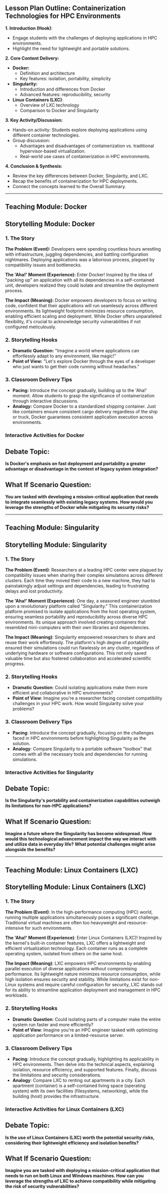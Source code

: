 ## **Lesson Plan Outline: Containerization Technologies for HPC Environments**

**1. Introduction (Hook)**:
- Engage students with the challenges of deploying applications in HPC environments.
- Highlight the need for lightweight and portable solutions.

**2. Core Content Delivery:**
- **Docker:**
    - Definition and architecture
    - Key features: isolation, portability, simplicity
- **Singularity:**
    - Introduction and differences from Docker
    - Advanced features: reproducibility, security
- **Linux Containers (LXC)**:
    - Overview of LXC technology
    - Comparison to Docker and Singularity

**3. Key Activity/Discussion:**
- Hands-on activity: Students explore deploying applications using different container technologies.
- Group discussion:
    - Advantages and disadvantages of containerization vs. traditional hypervisor-based virtualization.
    - Real-world use cases of containerization in HPC environments.

**4. Conclusion & Synthesis:**
- Review the key differences between Docker, Singularity, and LXC.
- Recap the benefits of containerization for HPC deployments.
- Connect the concepts learned to the Overall Summary.


---

## Teaching Module: Docker
## Storytelling Module: Docker

### 1. The Story

**The Problem (Event):** Developers were spending countless hours wrestling with infrastructure, juggling dependencies, and battling configuration nightmares. Deploying applications was a laborious process, plagued by compatibility issues and bottlenecks.

**The 'Aha!' Moment (Experience):** Enter Docker! Inspired by the idea of "packing up" an application with all its dependencies in a self-contained unit, developers realized they could isolate and streamline the deployment process.

**The Impact (Meaning):** Docker empowers developers to focus on writing code, confident that their applications will run seamlessly across different environments. Its lightweight footprint minimizes resource consumption, enabling efficient scaling and deployment. While Docker offers unparalleled flexibility, it's crucial to acknowledge security vulnerabilities if not configured meticulously.

### 2. Storytelling Hooks

- **Dramatic Question:** "Imagine a world where applications can effortlessly adapt to any environment, like magic!"
- **Point of View:** "Let's explore Docker through the eyes of a developer who just wants to get their code running without headaches."

### 3. Classroom Delivery Tips

- **Pacing:** Introduce the concept gradually, building up to the 'Aha!' moment. Allow students to grasp the significance of containerization through interactive discussions.
- **Analogy:** Compare Docker to a standardized shipping container. Just like containers ensure consistent cargo delivery regardless of the ship or truck, Docker guarantees consistent application execution across environments.

### Interactive Activities for Docker
## Debate Topic:

**Is Docker's emphasis on fast deployment and portability a greater advantage or disadvantage in the context of legacy system integration?**


## What If Scenario Question:

**You are tasked with developing a mission-critical application that needs to integrate seamlessly with existing legacy systems. How would you leverage the strengths of Docker while mitigating its security risks?**


---

## Teaching Module: Singularity
## Storytelling Module: Singularity

### 1. The Story

**The Problem (Event)**: Researchers at a leading HPC center were plagued by compatibility issues when sharing their complex simulations across different clusters. Each time they moved their code to a new machine, they had to painstakingly adjust settings and dependencies, leading to frustrating delays and lost productivity.

**The 'Aha!' Moment (Experience)**: One day, a seasoned engineer stumbled upon a revolutionary platform called "Singularity." This containerization platform promised to isolate applications from the host operating system, ensuring seamless portability and reproducibility across diverse HPC environments. Its unique approach involved creating containers that resembled mini-computers with their own libraries and dependencies.

**The Impact (Meaning)**: Singularity empowered researchers to share and reuse their work effortlessly. The platform's high degree of portability ensured their simulations could run flawlessly on any cluster, regardless of underlying hardware or software configurations. This not only saved valuable time but also fostered collaboration and accelerated scientific progress.

### 2. Storytelling Hooks

* **Dramatic Question**: Could isolating applications make them more efficient and collaborative in HPC environments?
* **Point of View**: Imagine you're a researcher facing constant compatibility challenges in your HPC work. How would Singularity solve your problems?

### 3. Classroom Delivery Tips

* **Pacing**: Introduce the concept gradually, focusing on the challenges faced in HPC environments before highlighting Singularity as the solution.
* **Analogy**: Compare Singularity to a portable software "toolbox" that comes with all the necessary tools and dependencies for running simulations.

### Interactive Activities for Singularity
## Debate Topic:

**Is the Singularity's portability and containerization capabilities outweigh its limitations for non-HPC applications?**

## What If Scenario Question:

**Imagine a future where the Singularity has become widespread. How would this technological advancement impact the way we interact with and utilize data in everyday life? What potential challenges might arise alongside the benefits?**


---

## Teaching Module: Linux Containers (LXC)
## Storytelling Module: Linux Containers (LXC)

### 1. The Story

**The Problem (Event)**: In the high-performance computing (HPC) world, running multiple applications simultaneously poses a significant challenge. Traditional virtual machines are often too heavyweight and resource-intensive for such environments.

**The 'Aha!' Moment (Experience)**: Enter Linux Containers (LXC)! Inspired by the kernel's built-in container features, LXC offers a lightweight and efficient virtualization technology. Each container runs as a complete operating system, isolated from others on the same host.

**The Impact (Meaning)**: LXC empowers HPC environments by enabling parallel execution of diverse applications without compromising performance. Its lightweight nature minimizes resource consumption, while high isolation ensures security and stability. While limitations exist for non-Linux systems and require careful configuration for security, LXC stands out for its ability to streamline application deployment and management in HPC workloads.


### 2. Storytelling Hooks

* **Dramatic Question**: Could isolating parts of a computer make the entire system run faster and more efficiently?
* **Point of View**: Imagine you're an HPC engineer tasked with optimizing application performance on a limited-resource server.


### 3. Classroom Delivery Tips

* **Pacing**: Introduce the concept gradually, highlighting its applicability in HPC environments. Then delve into the technical aspects, explaining isolation, resource efficiency, and supported features. Finally, discuss the limitations and security considerations.
* **Analogy**: Compare LXC to renting out apartments in a city. Each apartment (container) is a self-contained living space (operating system) with its own facilities (filesystems, networking), while the building (host) provides the infrastructure.

### Interactive Activities for Linux Containers (LXC)
## Debate Topic:

**Is the use of Linux Containers (LXC) worth the potential security risks, considering their lightweight efficiency and isolation benefits?**


## What If Scenario Question:

**Imagine you are tasked with deploying a mission-critical application that needs to run on both Linux and Windows machines. How can you leverage the strengths of LXC to achieve compatibility while mitigating the risk of security vulnerabilities?**